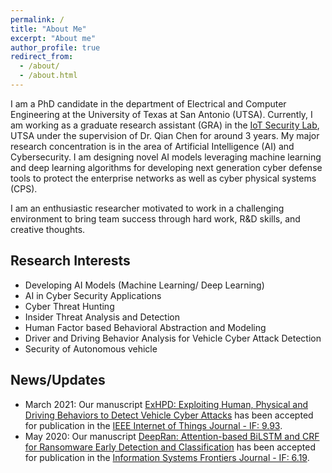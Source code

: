```yaml
---
permalink: /
title: "About Me"
excerpt: "About me"
author_profile: true
redirect_from: 
  - /about/
  - /about.html
---
```

I am a PhD candidate in the department of Electrical and Computer Engineering at the University of Texas at San Antonio (UTSA). Currently, I am working as a graduate research assistant (GRA) in the [IoT Security Lab](https://engineering.utsa.edu/iotsecuritylab/), UTSA under the supervision of Dr. Qian Chen for around 3 years. My major research concentration is in the area of Artificial Intelligence (AI) and Cybersecurity. I am designing novel AI models leveraging machine learning and deep learning algorithms for developing next generation cyber defense tools to protect the enterprise networks as well as cyber physical systems (CPS).

I am an enthusiastic researcher motivated to work in a challenging environment to bring team success through hard work, R&D skills, and creative thoughts.  


## Research Interests

*	Developing AI Models (Machine Learning/ Deep Learning) 
*	AI in Cyber Security Applications
*	Cyber Threat Hunting
*	Insider Threat Analysis and Detection
*	Human Factor based Behavioral Abstraction and Modeling
*	Driver and Driving Behavior Analysis for Vehicle Cyber Attack Detection
*	Security of Autonomous vehicle 


## News/Updates

*	March 2021: Our manuscript [ExHPD: Exploiting Human, Physical and Driving Behaviors to Detect Vehicle Cyber Attacks](https://ieeexplore.ieee.org/document/9392004) has been accepted for publication in the [IEEE Internet of Things Journal - IF: 9.93](https://ieee-iotj.org/).
*	May 2020: Our manuscript [DeepRan: Attention-based BiLSTM and CRF for Ransomware Early Detection and Classification](https://link.springer.com/article/10.1007/s10796-020-10017-4) has been accepted for publication in the [Information Systems Frontiers Journal - IF: 6.19](https://www.springer.com/journal/10796).




